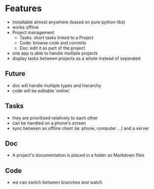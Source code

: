 Features
========

* Installable almost anywhere (based on pure python libs)
* works offline
* Project management
    * Tasks: short tasks linked to a Project
    * Code: browse code and commits
    * Doc: edit it as part of the project
* one app is able to handle multiple projects
* display tasks between projects as a whole instead of separated

Future
------

* doc will handle multiple types and hierarchy
* code will be editable 'online'

Tasks
-----

* they are prioritized relatively to each other
* can be handled on a phone's screen
* sync between an offline client (ie: phone, computer ...) and a server

Doc
---

* A project's documentation is placed in a folder as Markdown files

Code
----

* we can switch between branches and watch
